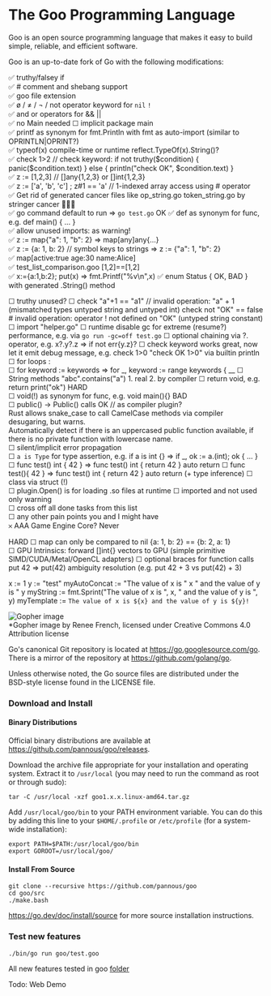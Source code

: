 # The Goo Programming Language  
  
Goo is an open source programming language that makes it easy to build simple, reliable, and efficient software.  
  
Goo is an up-to-date fork of Go with the following modifications:  
<!--  
just like most ugliness in the world appears when you add a five to json(5)   
so does adding a little o to Go[o] make everything a little more beautiful  
-->  
✅ truthy/falsey if    
✅ # comment and shebang support    
✅ goo file extension    
✅ ø / ≠ / ¬ / not operator keyword for `nil` `!`    
✅ and or operators for && ||  
✅ no Main needed ☐  implicit package main    
✅ printf as synonym for fmt.Println  with fmt as auto-import (similar to OPRINTLN|OPRINT?)  
✅ typeof(x)  compile-time or runtime reflect.TypeOf(x).String()?  
✅ check 1>2 // check keyword: if not truthy($condition) { panic($condition.text) } else { println("check OK", $condition.text) }  
✅ z := [1,2,3]  // []any{1,2,3} or []int{1,2,3}  
✅ z := ['a', 'b', 'c'] ; z#1 == 'a'  // 1-indexed array access using # operator  
✅ Get rid of generated cancer files like op_string.go  token_string.go by stringer cancer 🤮🦀🤮  
✅ go command default to run => `go test.go` OK
✅ def as synonym for func, e.g. def main() { ... }  
✅ allow unused imports: as warning!  
✅ z := map{"a": 1, "b": 2}  => map[any]any{…}  
✅ z := {a: 1, b: 2}  // symbol keys to strings => z := {"a": 1, "b": 2}  
✅ map[active:true age:30 name:Alice]   
✅ test_list_comparison.goo [1,2]==[1,2]  
✅ x:={a:1,b:2}; put(x) => fmt.Printf("%v\n",x)
✅ enum Status { OK, BAD } with generated .String() method 

☐ truthy unused?
☐ check "a"+1 == "a1" // invalid operation: "a" + 1 (mismatched types untyped string and untyped int)
check not "OK" == false # invalid operation: operator ! not defined on "OK" (untyped string constant)
☐ import "helper.go"
☐ runtime disable gc for extreme (resume?) performance, e.g. via `go run -gc=off test.go`
☐ optional chaining via ?. operator, e.g. x?.y?.z => if not err{y.z}?
☐ check keyword works great, now let it emit debug message, e.g.  check 1>0  "check OK 1>0" via builtin println   
☐ for loops  :    
☐ for keyword := keywords  => for _, keyword := range keywords { __
☐ String methods "abc".contains("a")  1. real 2. by compiler 
☐ return void, e.g. return print("ok") HARD    
☐ void(!) as synonym for func, e.g. void main(){} BAD  
☐ public() -> Public() calls OK // as compiler plugin?  
    Rust allows snake_case to call CamelCase methods via compiler desugaring, but warns.  
    Automatically detect if there is an uppercased public function available, if there is no private function with lowercase name.  
☐ silent/implicit error propagation  
☐ `a is Type` for type assertion, e.g. if a is int {} => if _, ok := a.(int); ok { ... }
☐ func test() int { 42 } => func test() int { return 42 }  auto return 
☐ func test(){ 42 } => func test() int { return 42 }  auto return (+ type inference)
☐ class via struct (!)    
☐ plugin.Open() is for loading .so files at runtime
☐ imported and not used only warning   
☐ cross off all done tasks from this list    
☐ any other pain points you and I might have     
𐄂 AAA Game Engine Core? Never


HARD
☐ map can only be compared to nil {a: 1, b: 2} == {b: 2, a: 1}   
☐ GPU Intrinsics: forward []int{} vectors to GPU (simple primitive SIMD/CUDA/Metal/OpenCL adapters) 
☐ optional braces for function calls put 42 => put(42)      ambiguity resolution (e.g. put 42 + 3 vs put(42) + 3)

  
x := 1
y := "test"
myAutoConcat := "The value of x is " x " and the value of y is " y
myString := fmt.Sprint("The value of x is ", x, " and the value of y is ", y)
myTemplate := `The value of x is ${x} and the value of y is ${y}!`

  
![Gopher image](https://golang.org/doc/gopher/fiveyears.jpg)  
*Gopher image by Renee French, licensed under Creative Commons 4.0 Attribution license  
  
Go's canonical Git repository is located at https://go.googlesource.com/go.  
There is a mirror of the repository at https://github.com/golang/go.  
  
Unless otherwise noted, the Go source files are distributed under the  
BSD-style license found in the LICENSE file.  
  
### Download and Install  
  
#### Binary Distributions  
  
Official binary distributions are available at https://github.com/pannous/goo/releases.  
  
Download the archive file appropriate for your installation and operating system. Extract it to `/usr/local` (you may need to run the command as root or through sudo):  
  
```  
tar -C /usr/local -xzf goo1.x.x.linux-amd64.tar.gz  
```  
  
Add `/usr/local/goo/bin` to your PATH environment variable. You can do this by adding this line to your `$HOME/.profile` or `/etc/profile` (for a system-wide installation):  
  
```  
export PATH=$PATH:/usr/local/goo/bin  
export GOROOT=/usr/local/goo/  
```  
  
#### Install From Source  
  
```  
git clone --recursive https://github.com/pannous/goo  
cd goo/src  
./make.bash  
```

https://go.dev/doc/install/source for more source installation instructions.  

### Test new features  
```  
./bin/go run goo/test.goo
```
All new features tested in goo [folder](https://github.com/pannous/goo/tree/master/goo)

Todo: Web Demo  
